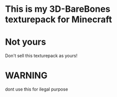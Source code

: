 # This is my 3D-BareBones texturepack for Minecraft
# Not yours
Don't sell this texturepack as yours!

# WARNING
dont use this for ilegal purpose
